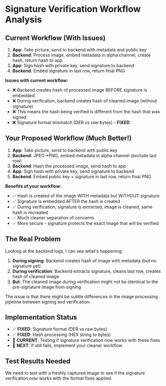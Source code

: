 # Signature Verification Workflow Analysis

## Current Workflow (With Issues)
1. **App**: Take picture, send to backend with metadata and public key
2. **Backend**: Process image, embed metadata in alpha channel, create hash, return hash to app
3. **App**: Sign hash with private key, send signature to backend
4. **Backend**: Embed signature in last row, return final PNG

**Issues with current workflow:**
- ❌ Backend creates hash of processed image BEFORE signature is embedded
- ❌ During verification, backend creates hash of cleaned image (without signature)
- ❌ This means the hash being verified is different from the hash that was signed
- ❌ Signature format mismatch (DER vs raw bytes) - **FIXED**

## Your Proposed Workflow (Much Better!)
1. **App**: Take picture, send to backend with public key
2. **Backend**: JPEG→PNG, embed metadata in alpha channel (exclude last row)
3. **Backend**: Hash the processed image, send hash to app
4. **App**: Sign hash with private key, send signature to backend
5. **Backend**: Embed public key + signature in last row, return final PNG

**Benefits of your workflow:**
- ✅ Hash is created of the image WITH metadata but WITHOUT signature
- ✅ Signature is embedded AFTER the hash is created
- ✅ During verification, signature is extracted, image is cleaned, same hash is recreated
- ✅ Much cleaner separation of concerns
- ✅ More secure - signature protects the exact image that will be verified

## The Real Problem
Looking at the backend logs, I can see what's happening:

1. **During signing**: Backend creates hash of image with metadata (but no signature yet)
2. **During verification**: Backend extracts signature, cleans last row, creates hash of cleaned image
3. **But**: The cleaned image during verification might not be identical to the pre-signature image from signing

The issue is that there might be subtle differences in the image processing pipeline between signing and verification.

## Implementation Status
- ✅ **FIXED**: Signature format (DER vs raw bytes)
- ✅ **FIXED**: Hash processing (HEX string to bytes)
- 🔄 **CURRENT**: Testing if signature verification now works with these fixes
- 🔄 **NEXT**: If still fails, implement your cleaner workflow

## Test Results Needed
We need to test with a freshly captured image to see if the signature verification now works with the format fixes applied.
